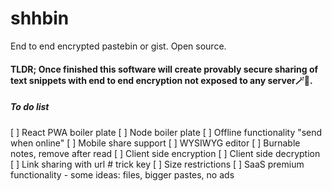 # shhbin

End to end encrypted pastebin or gist. Open source.

  
  

#### TLDR; Once finished this software will create provably secure sharing of text snippets with end to end encryption not exposed to any server🪄💫.
##### To do list
[ ] React PWA boiler plate
[ ] Node boiler plate
[ ] Offline functionality "send when online"
[ ] Mobile share support
[ ] WYSIWYG editor
[ ] Burnable notes, remove after read
[ ] Client side encryption 
[ ] Client side decryption
[ ] Link sharing with url # trick key
[ ] Size restrictions
[ ] SaaS premium functionality - some ideas: files, bigger pastes, no ads